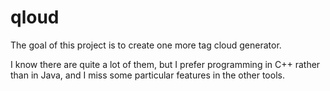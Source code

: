 qloud
=====

The goal of this project is to create one more tag cloud generator.

I know there are quite a lot of them, but I prefer programming in C++
rather than in Java, and I miss some particular features in the other
tools.
